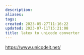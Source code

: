 ```yaml
---
description:
aliases: 
tags: 
created: 2023-05-27T11:16:22
updated: 2023-07-11T15:21:08
title: latex to unicode converter
---
```

https://www.unicodeit.net/